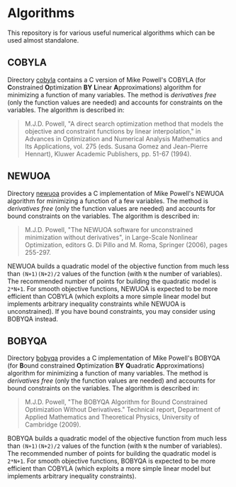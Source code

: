 # Algorithms

This repository is for various useful numerical algorithms which can be
used almost standalone.


## COBYLA

Directory [cobyla](cobyla) contains a C version of Mike Powell's COBYLA
(for **C**onstrained **O**ptimization **BY** **L**inear **A**pproximations)
algorithm for minimizing a function of many variables.  The method is
*derivatives free* (only the function values are needed) and accounts for
constraints on the variables.  The algorithm is described in:

> M.J.D. Powell, "A direct search optimization method that models the
> objective and constraint functions by linear interpolation," in Advances
> in Optimization and Numerical Analysis Mathematics and Its Applications,
> vol. 275 (eds. Susana Gomez and Jean-Pierre Hennart), Kluwer Academic
> Publishers, pp. 51-67 (1994).


## NEWUOA

Directory [newuoa](newuoa) provides a C implementation of Mike Powell's
NEWUOA algorithm for minimizing a function of a few variables.  The method
is *derivatives free* (only the function values are needed) and accounts
for bound constraints on the variables.  The algorithm is described in:

> M.J.D. Powell, "The NEWUOA software for unconstrained minimization
> without derivatives", in Large-Scale Nonlinear Optimization, editors
> G. Di Pillo and M. Roma, Springer (2006), pages 255-297.

NEWUOA builds a quadratic model of the objective function from much less
than `(N+1)(N+2)/2` values of the function (with `N` the number of
variables).  The recommended number of points for building the quadratic
model is `2*N+1`.  For smooth objective functions, NEWUOA is expected to be
more efficient than COBYLA (which exploits a more simple linear model but
implements arbitrary inequality constraints while NEWUOA is unconstrained).
If you have bound constraints, you may consider using BOBYQA instead.


## BOBYQA

Directory [bobyqa](bobyqa) provides a C implementation of Mike Powell's
BOBYQA (for **B**ound constrained **O**ptimization **BY** **Q**uadratic
**A**pproximations) algorithm for minimizing a function of many variables.
The method is *derivatives free* (only the function values are needed) and
accounts for bound constraints on the variables.  The algorithm is
described in:

> M.J.D. Powell, "The BOBYQA Algorithm for Bound Constrained Optimization
> Without Derivatives."  Technical report, Department of Applied
> Mathematics and Theoretical Physics, University of Cambridge (2009).

BOBYQA builds a quadratic model of the objective function from much less
than `(N+1)(N+2)/2` values of the function (with `N` the number of
variables).  The recommended number of points for building the quadratic
model is `2*N+1`.  For smooth objective functions, BOBYQA is expected to be
more efficient than COBYLA (which exploits a more simple linear model but
implements arbitrary inequality constraints).

